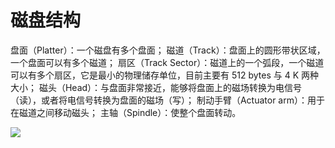 # 磁盘结构

盘面（Platter）：一个磁盘有多个盘面；
磁道（Track）：盘面上的圆形带状区域，一个盘面可以有多个磁道；
扇区（Track Sector）：磁道上的一个弧段，一个磁道可以有多个扇区，它是最小的物理储存单位，目前主要有 512 bytes 与 4 K 两种大小；
磁头（Head）：与盘面非常接近，能够将盘面上的磁场转换为电信号（读），或者将电信号转换为盘面的磁场（写）；
制动手臂（Actuator arm）：用于在磁道之间移动磁头；
主轴（Spindle）：使整个盘面转动。

![](/uploads/upload_9ef486c8b027e502396c40ae8a453146.png)